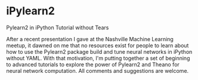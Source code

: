 iPylearn2
=========

Pylearn2 in iPython Tutorial without Tears

After a recent presentation I gave at the Nashville Machine Learning meetup, it dawned on me that no resources exist for people to learn about how to use the Pylearn2 package  build and tune neural networks in iPython without YAML. With that motivation, I'm putting together a set of beginning to advanced tutorials to explore the power of Pylearn2 and Theano for neural network computation. All comments and suggestions are welcome.
